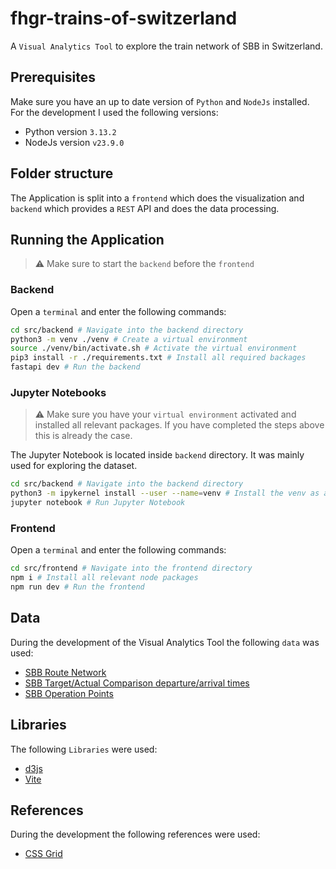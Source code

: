 # fhgr-trains-of-switzerland
A `Visual Analytics Tool` to explore the train network of SBB in Switzerland.

## Prerequisites
Make sure you have an up to date version of `Python` and `NodeJs` installed. For the development I used the following versions:
- Python version `3.13.2`
- NodeJs version `v23.9.0`

## Folder structure
The Application is split into a `frontend` which does the visualization and `backend` which provides a `REST` API and does the data processing.

## Running the Application
> :warning: Make sure to start the `backend` before the `frontend`

### Backend
Open a `terminal` and enter the following commands:

```bash
cd src/backend # Navigate into the backend directory
python3 -m venv ./venv # Create a virtual environment
source ./venv/bin/activate.sh # Activate the virtual environment
pip3 install -r ./requirements.txt # Install all required backages
fastapi dev # Run the backend
```

### Jupyter Notebooks
> :warning: Make sure you have your `virtual environment` activated and installed all relevant packages. If you have completed the steps above this is already the case.

The Jupyter Notebook is located inside `backend` directory. It was mainly used for exploring the dataset.

```bash
cd src/backend # Navigate into the backend directory
python3 -m ipykernel install --user --name=venv # Install the venv as an available kernel
jupyter notebook # Run Jupyter Notebook
```

### Frontend
Open a `terminal` and enter the following commands:

```bash
cd src/frontend # Navigate into the frontend directory
npm i # Install all relevant node packages
npm run dev # Run the frontend
```


## Data
During the development of the Visual Analytics Tool the following `data` was used:
- [SBB Route Network](https://data.sbb.ch/explore/dataset/linie/export/)
- [SBB Target/Actual Comparison departure/arrival times](https://data.sbb.ch/explore/dataset/ist-daten-sbb/information/)
- [SBB Operation Points](https://data.sbb.ch/explore/dataset/linie-mit-betriebspunkten/information/)

## Libraries
The following `Libraries` were used:
- [d3js](https://d3js.org/)
- [Vite](https://vite.dev/)

## References
During the development the following references were used:
- [CSS Grid](https://css-tricks.com/snippets/css/complete-guide-grid/)

